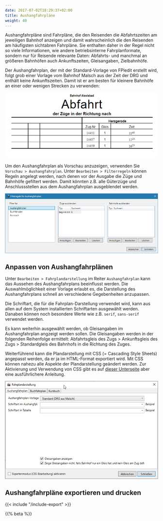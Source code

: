 ```yaml
---
date: 2017-07-02T18:29:37+02:00
title: Aushangfahrpläne
weight: 40
---
```


Aushangfahrpläne sind Fahrpläne, die den Reisenden die Abfahrtszeiten am jeweiligen Bahnhof anzeigen und damit wahrscheinlich die den Reisenden am häufigsten sichtabren Fahrpläne. Sie enthalten daher in der Regel nicht so viele Informationen, wie andere betriebsinterne Fahrplanformate, sondern nur für Reisende relevante Daten: Abfahrts- und manchmal an größeren Bahnhöfen auch Ankunftszeiten, Gleisangaben, Zielbahnhöfe.

Der Aushangfahrplan, der mit der Standard-Vorlage von FPledit erstellt wird, folgt grob einer Vorlage vom Bahnhof Malsch aus der Zeit der DRG und enthält keine Ankunftszeiten. Damit ist er am besten für kleinere Bahnhöfe an einer oder wenigen Strecken zu verwenden:

![Quelle der Daten: Buchfahrplanheft 721-33 der DR aus dem Jahr 1894/85](afpl.png)

Um den Aushangfahrplan als Vorschau anzuzeigen, verwenden Sie `Vorschau > Aushangfahrplan`. Unter `Bearbeiten > Filterregeln` können Regeln angelegt werden, nach denen vor der Ausgabe die Züge und Bahnhöfe gefiltert werden. Damit könnten z.B. alle Güterzüge und Anschlussstellen aus dem Aushangfahrplan ausgeblendet werden.

![Filterfenster](filterfenster.png)

## Anpassen von Aushangfahrplänen
Unter `Bearbeiten > Fahrplandarstellung` im Reiter `Aushangfahrplan` kann das Aussehen des Aushangfahrplans beeinflusst werden. Die Auswahlmöglichkeit einer Vorlage erlaubt es, die Darstellung des Aushangfahrplans schnell an verschiedene Gegebenheiten anzupassen.

Die Schriftart, die für die Fahrplan-Darstellung verwendet wird, kann aus allen auf dem System installierten Schriftarten ausgewählt werden. Danaben können noch besondere Werte wie z.B. `serif`, `sans-serif` verwendet werden.

Es kann weiterhin ausgewählt werden, ob Gleisangaben im Aushangfahrplan angzeigt werden sollen. Die Gleisangaben werden in der folgenden Reihenfolge ermittelt: Abfahrtsgleis des Zugs > Ankunftsgleis des Zugs > Standardgleis des Bahnhofs in die Richtung des Zuges.

Weiterführend kann die Plandarstellung mit CSS (= Cascading Style Sheets) angepasst werden, da er ja im HTML-Format exportiert wird. Mit CSS können nahezu alle Aspekte der Plandarstellung geändert werden. Zur Aktivierung und Verwendung von CSS gibt es auf [dieser Unterseite](/dev/css/) aber eine ausführlichere Anleitung.

![Aushangfahrplansdarstellung](afpl-darstellung.png)

## Aushangfahrpläne exportieren und drucken
{{< include "/include-export" >}}

{{% beta %}}